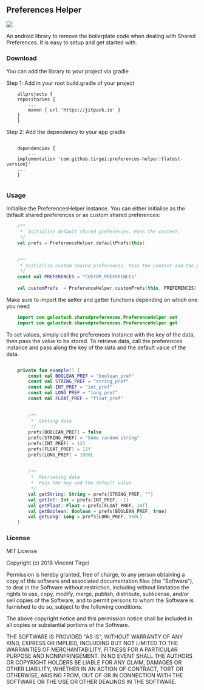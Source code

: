 ## Preferences Helper

[![](https://jitpack.io/v/tirgei/preferences-helper.svg)](https://jitpack.io/#tirgei/preferences-helper)

An android library to remove the boilerplate code when dealing with Shared Preferences. It is easy to setup and get started with.

### Download
You can add the library to your project via gradle

Step 1: Add in your root build.gradle of your project
```
    allprojects {
	repositories {
		...
		maven { url 'https://jitpack.io' }
	}
    }
```

Step 2: Add the dependency to your app gradle
```

    dependencies {
    	...
	implementation 'com.github.tirgei:preferences-helper:{latest-version}'
	...
    }
   
```


### Usage
Initialise the PreferencesHelper instance. You can either initialise as the default shared preferences or as custom shared preferences:

```kotlin
    /**
     *  Initialise default shared preferences. Pass the context.
     */
    val prefs = PreferenceHelper.defaultPrefs(this)
    
    
    /**
     * Initialise custom shared preferences. Pass the context and the preferences name.
     */
    const val PREFERENCES = "CUSTOM_PREFERENCES"
     
    val customPrefs  = PreferenceHelper.customPrefs(this, PREFERENCES)

```

Make sure to import the setter and getter functions depending on which one you need
```kotlin
    import com.gelostech.sharedpreferences.PreferenceHelper.set
    import com.gelostech.sharedpreferences.PreferenceHelper.get
```

To set values, simply call the preferences instance with the key of the data, then pass the value to be stored.
To retrieve data, call the preferences instance and pass along the key of the data and the default value of the data.

```kotlin

    private fun example() {
        const val BOOLEAN_PREF = "boolean_pref"
        const val STRING_PREF = "string_pref"
        const val INT_PREF = "int_pref"
        const val LONG_PREF = "long_pref"
        const val FLOAT_PREF = "float_pref"
        
        
        /**
         *  Setting data
         */
        prefs[BOOLEAN_PREF] = false
        prefs[STRING_PREF] = "Some random string"
        prefs[INT_PREF] = 123
        prefs[FLOAT_PREF] = 12f
        prefs[LONG_PREF] = 1000L
        
        
        /**
         *  Retrieving data
         *  Pass the key and the default value
         */
        val getString: String = prefs[STRING_PREF, ""]
        val getInt: Int = prefs[INT_PREF, -1]
        val getFloat: Float = prefs[FLOAT_PREF, 10f]
        val getBoolean: Boolean = prefs[BOOLEAN_PREF, true]
        val getLong: Long = prefs[LONG_PREF, 500L]
    }


``` 

### License
MIT License

Copyright (c) 2018 Vincent Tirgei

Permission is hereby granted, free of charge, to any person obtaining a copy
of this software and associated documentation files (the "Software"), to deal
in the Software without restriction, including without limitation the rights
to use, copy, modify, merge, publish, distribute, sublicense, and/or sell
copies of the Software, and to permit persons to whom the Software is
furnished to do so, subject to the following conditions:

The above copyright notice and this permission notice shall be included in all
copies or substantial portions of the Software.

THE SOFTWARE IS PROVIDED "AS IS", WITHOUT WARRANTY OF ANY KIND, EXPRESS OR
IMPLIED, INCLUDING BUT NOT LIMITED TO THE WARRANTIES OF MERCHANTABILITY,
FITNESS FOR A PARTICULAR PURPOSE AND NONINFRINGEMENT. IN NO EVENT SHALL THE
AUTHORS OR COPYRIGHT HOLDERS BE LIABLE FOR ANY CLAIM, DAMAGES OR OTHER
LIABILITY, WHETHER IN AN ACTION OF CONTRACT, TORT OR OTHERWISE, ARISING FROM,
OUT OF OR IN CONNECTION WITH THE SOFTWARE OR THE USE OR OTHER DEALINGS IN THE
SOFTWARE.
